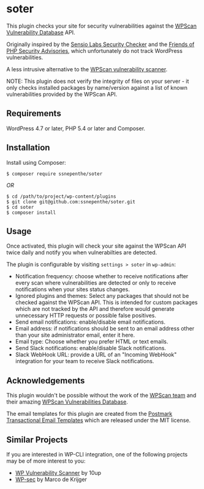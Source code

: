 # soter
This plugin checks your site for security vulnerabilities against the [WPScan Vulnerability Database](https://wpvulndb.com/) API.

Originally inspired by the [Sensio Labs Security Checker](https://github.com/sensiolabs/security-checker) and the [Friends of PHP Security Advisories](https://github.com/FriendsOfPHP/security-advisories), which unfortunately do not track WordPress vulnerabilities.

A less intrusive alternative to the [WPScan vulnerability scanner](https://wpscan.org/).

NOTE: This plugin does not verify the integrity of files on your server - it only checks installed packages by name/version against a list of known vulnerabilities provided by the WPScan API.

## Requirements
WordPress 4.7 or later, PHP 5.4 or later and Composer.

## Installation
Install using Composer:

```
$ composer require ssnepenthe/soter
```

*OR*

```
$ cd /path/to/project/wp-content/plugins
$ git clone git@github.com:ssnepenthe/soter.git
$ cd soter
$ composer install
```

## Usage
Once activated, this plugin will check your site against the WPScan API twice daily and notify you when vulnerabilties are detected.

The plugin is configurable by visiting `settings > soter` in `wp-admin`:

* Notification frequency: choose whether to receive notifications after every scan where vulnerabilities are detected or only to receive notifications when your sites status changes.
* Ignored plugins and themes: Select any packages that should not be checked against the WPScan API. This is intended for custom packages which are not tracked by the API and therefore would generate unnecessary HTTP requests or possible false positives.
* Send email notifications: enable/disable email notifications.
* Email address: if notifications should be sent to an email address other than your site administrator email, enter it here.
* Email type: Choose whether you prefer HTML or text emails.
* Send Slack notifications: enable/disable Slack notifications.
* Slack WebHook URL: provide a URL of an "Incoming WebHook" integration for your team to receive Slack notifications.

## Acknowledgements
This plugin wouldn't be possible without the work of the [WPScan team](https://github.com/wpscanteam) and their amazing [WPScan Vulnerabilities Database](https://wpvulndb.com/).

The email templates for this plugin are created from the [Postmark Transactional Email Templates](https://github.com/wildbit/postmark-templates) which are released under the MIT license.

## Similar Projects
If you are interested in WP-CLI integration, one of the following projects may be of more interest to you:

* [WP Vulnerability Scanner](https://github.com/10up/wp-vulnerability-scanner) by 10up
* [WP-sec](https://github.com/markri/wp-sec) by Marco de Krijger
